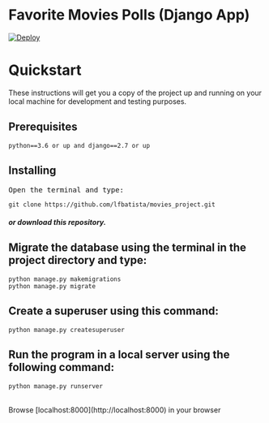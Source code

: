 # Favorite Movies Polls (Django App)

[![Deploy](https://www.herokucdn.com/deploy/button.svg)](https://heroku.com/deploy?template=https://github.com/lfbatista/movies_project/)

<h1>Quickstart</h1>
<p>These instructions will get you a copy of the project up and running on your local machine for development and testing purposes.</p>

<h2>Prerequisites</h2>
<code>python==3.6 or up and django==2.7 or up</code>

<h2>Installing</h2>
<pre>Open the terminal and type:</pre>
<code>git clone https://github.com/lfbatista/movies_project.git</code><br>
<h5>or download this repository.</h5>

<h2>Migrate the database using the terminal in the project directory and type:</h2>
<code>python manage.py makemigrations</code><br>
<code>python manage.py migrate</code>

<h2>Create a superuser using this command:</h2>
<code>python manage.py createsuperuser</code>

<h2>Run the program in a local server using the following command:</h2>
<code>python manage.py runserver</code><br><br>

<p>Browse [localhost:8000](http://localhost:8000) in your browser</p>
